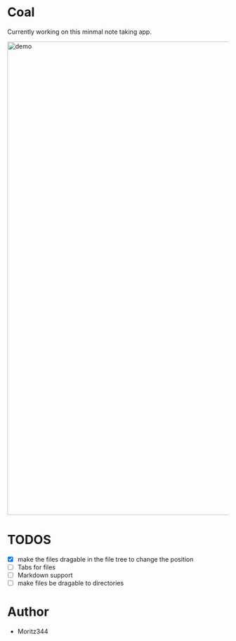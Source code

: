 # Coal
Currently working on this minmal note taking app.

<img width="1922" height="1078" alt="demo" src="https://github.com/user-attachments/assets/93a0388d-f4ed-4147-90e9-20989b24a89d" />

# TODOS
- [x] make the files dragable in the file tree to change the position
- [ ] Tabs for files
- [ ] Markdown support 
- [ ] make files be dragable to directories

# Author
- Moritz344


